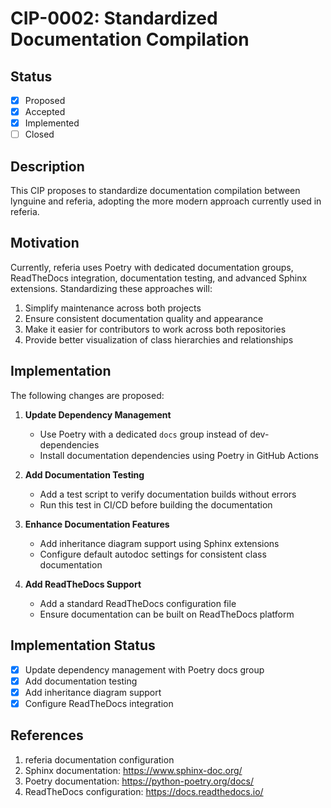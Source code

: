 # CIP-0002: Standardized Documentation Compilation

## Status

- [x] Proposed
- [x] Accepted
- [x] Implemented
- [ ] Closed

## Description

This CIP proposes to standardize documentation compilation between lynguine and referia, adopting the more modern approach currently used in referia.

## Motivation

Currently, referia uses Poetry with dedicated documentation groups, ReadTheDocs integration, documentation testing, and advanced Sphinx extensions. Standardizing these approaches will:

1. Simplify maintenance across both projects
2. Ensure consistent documentation quality and appearance
3. Make it easier for contributors to work across both repositories
4. Provide better visualization of class hierarchies and relationships

## Implementation

The following changes are proposed:

1. **Update Dependency Management**
   - Use Poetry with a dedicated `docs` group instead of dev-dependencies
   - Install documentation dependencies using Poetry in GitHub Actions

2. **Add Documentation Testing**
   - Add a test script to verify documentation builds without errors
   - Run this test in CI/CD before building the documentation

3. **Enhance Documentation Features**
   - Add inheritance diagram support using Sphinx extensions
   - Configure default autodoc settings for consistent class documentation

4. **Add ReadTheDocs Support**
   - Add a standard ReadTheDocs configuration file
   - Ensure documentation can be built on ReadTheDocs platform

## Implementation Status
- [x] Update dependency management with Poetry docs group
- [x] Add documentation testing
- [x] Add inheritance diagram support
- [x] Configure ReadTheDocs integration

## References

1. referia documentation configuration
2. Sphinx documentation: https://www.sphinx-doc.org/
3. Poetry documentation: https://python-poetry.org/docs/
4. ReadTheDocs configuration: https://docs.readthedocs.io/ 